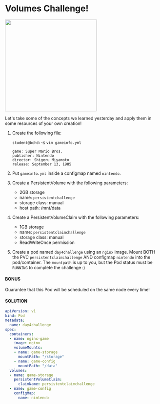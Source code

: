 # Volumes Challenge!

<img src="https://assets.ubuntu.com/v1/64cf3b1b-now-witness-the-power-of-this-fully-operational-kubernetes-cluster.jpeg" width="300"/>

Let's take some of the concepts we learned yesterday and apply them in some resources of your own creation!

1. Create the following file:

    `student@bchd:~$` `vim gameinfo.yml`

    ```
    game: Super Mario Bros.
    publisher: Nintendo
    director: Shigeru Miyamoto
    release: September 13, 1985
    ```

0. Put `gameinfo.yml` inside a configmap named `nintendo`.

0. Create a PersistentVolume with the following parameters:

    - 2GB storage
    - name: `persistentchallenge`
    - storage class: manual
    - host path: /mnt/data

0. Create a PersistentVolumeClaim with the following parameters:

    - 1GB storage
    - name: `persistentclaimchallenge`
    - storage class: manual
    - ReadWriteOnce permission

0. Create a pod named `day4challenge` using an `nginx` image. Mount BOTH the PVC `persistentclaimchallenge` AND configmap `nintendo` into the pod/container. The `mountpath` is up to you, but the Pod status must be `RUNNING` to complete the challenge :)

#### BONUS

Guarantee that this Pod will be scheduled on the same node every time!

#### SOLUTION

```yaml
apiVersion: v1
kind: Pod
metadata:
  name: day4challenge
spec:
  containers:
  - name: nginx-game
    image: nginx
    volumeMounts:
    - name: game-storage
      mountPath: "/storage"
    - name: game-config
      mountPath: "/data"
  volumes:
  - name: game-storage
    persistentVolumeClaim:
      claimName: persistentclaimchallenge
  - name: game-config
    configMap:
      name: nintendo
```
